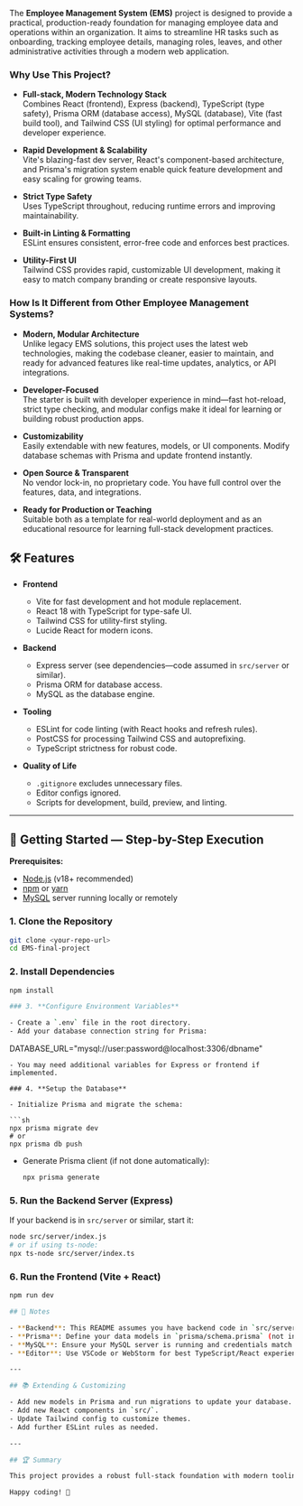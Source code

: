The **Employee Management System (EMS)** project is designed to provide a practical, production-ready foundation for managing employee data and operations within an organization. It aims to streamline HR tasks such as onboarding, tracking employee details, managing roles, leaves, and other administrative activities through a modern web application.

### Why Use This Project?

- **Full-stack, Modern Technology Stack**  
  Combines React (frontend), Express (backend), TypeScript (type safety), Prisma ORM (database access), MySQL (database), Vite (fast build tool), and Tailwind CSS (UI styling) for optimal performance and developer experience.

- **Rapid Development & Scalability**  
  Vite's blazing-fast dev server, React's component-based architecture, and Prisma's migration system enable quick feature development and easy scaling for growing teams.

- **Strict Type Safety**  
  Uses TypeScript throughout, reducing runtime errors and improving maintainability.

- **Built-in Linting & Formatting**  
  ESLint ensures consistent, error-free code and enforces best practices.

- **Utility-First UI**  
  Tailwind CSS provides rapid, customizable UI development, making it easy to match company branding or create responsive layouts.

### How Is It Different from Other Employee Management Systems?

- **Modern, Modular Architecture**  
  Unlike legacy EMS solutions, this project uses the latest web technologies, making the codebase cleaner, easier to maintain, and ready for advanced features like real-time updates, analytics, or API integrations.

- **Developer-Focused**  
  The starter is built with developer experience in mind—fast hot-reload, strict type checking, and modular configs make it ideal for learning or building robust production apps.

- **Customizability**  
  Easily extendable with new features, models, or UI components. Modify database schemas with Prisma and update frontend instantly.

- **Open Source & Transparent**  
  No vendor lock-in, no proprietary code. You have full control over the features, data, and integrations.

- **Ready for Production or Teaching**  
  Suitable both as a template for real-world deployment and as an educational resource for learning full-stack development practices.



  
## 🛠️ Features

- **Frontend**
  - Vite for fast development and hot module replacement.
  - React 18 with TypeScript for type-safe UI.
  - Tailwind CSS for utility-first styling.
  - Lucide React for modern icons.

- **Backend**
  - Express server (see dependencies—code assumed in `src/server` or similar).
  - Prisma ORM for database access.
  - MySQL as the database engine.

- **Tooling**
  - ESLint for code linting (with React hooks and refresh rules).
  - PostCSS for processing Tailwind CSS and autoprefixing.
  - TypeScript strictness for robust code.

- **Quality of Life**
  - `.gitignore` excludes unnecessary files.
  - Editor configs ignored.
  - Scripts for development, build, preview, and linting.

---

## 🚀 Getting Started — Step-by-Step Execution

**Prerequisites:**
- [Node.js](https://nodejs.org/) (v18+ recommended)
- [npm](https://www.npmjs.com/) or [yarn](https://yarnpkg.com/)
- [MySQL](https://www.mysql.com/) server running locally or remotely

### 1. **Clone the Repository**

```sh
git clone <your-repo-url>
cd EMS-final-project
```

### 2. **Install Dependencies**

```sh
npm install

### 3. **Configure Environment Variables**

- Create a `.env` file in the root directory.
- Add your database connection string for Prisma:
  ```
  DATABASE_URL="mysql://user:password@localhost:3306/dbname"
  ```
- You may need additional variables for Express or frontend if implemented.

### 4. **Setup the Database**

- Initialize Prisma and migrate the schema:

  ```sh
  npx prisma migrate dev
  # or
  npx prisma db push
  ```

- Generate Prisma client (if not done automatically):

  ```sh
  npx prisma generate
  ```

### 5. **Run the Backend Server (Express)**

If your backend is in `src/server` or similar, start it:

```sh
node src/server/index.js
# or if using ts-node:
npx ts-node src/server/index.ts
```

### 6. **Run the Frontend (Vite + React)**

```sh
npm run dev

## 📝 Notes

- **Backend**: This README assumes you have backend code in `src/server` or similar. Adjust steps if your backend is elsewhere.
- **Prisma**: Define your data models in `prisma/schema.prisma` (not included above).
- **MySQL**: Ensure your MySQL server is running and credentials match your `.env`.
- **Editor**: Use VSCode or WebStorm for best TypeScript/React experience.

---

## 📚 Extending & Customizing

- Add new models in Prisma and run migrations to update your database.
- Add new React components in `src/`.
- Update Tailwind config to customize themes.
- Add further ESLint rules as needed.

---

## 🏆 Summary

This project provides a robust full-stack foundation with modern tooling for building an Employee Management System or similar apps. The combination of Vite, React, TypeScript, Tailwind, Express, Prisma, and MySQL provides speed, scalability, and maintainability.

Happy coding! 🚀
